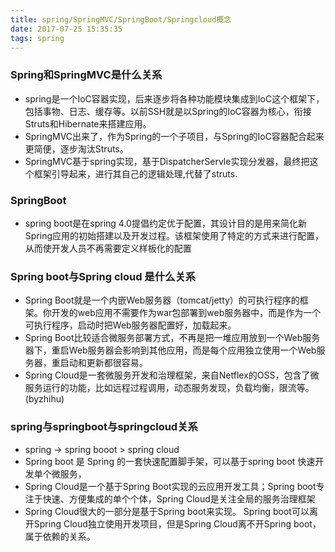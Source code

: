 ```yaml
---
title: spring/SpringMVC/SpringBoot/Springcloud概念
date: 2017-07-25 15:35:35
tags: spring
---
```


### Spring和SpringMVC是什么关系
- spring是一个IoC容器实现，后来逐步将各种功能模块集成到IoC这个框架下，包括事物、日志、缓存等。以前SSH就是以Spring的IoC容器为核心，衔接Struts和Hibernate来搭建应用。 
- SpringMVC出来了，作为Spring的一个子项目，与Spring的IoC容器配合起来更简便，逐步淘汰Struts。
- SpringMVC基于spring实现，基于DispatcherServle实现分发器，最终把这个框架引导起来，进行其自己的逻辑处理,代替了struts.

<!-- more -->


### SpringBoot
- spring boot是在spring 4.0提倡约定优于配置，其设计目的是用来简化新Spring应用的初始搭建以及开发过程。该框架使用了特定的方式来进行配置，从而使开发人员不再需要定义样板化的配置

### Spring boot与Spring cloud 是什么关系
- Spring Boot就是一个内嵌Web服务器（tomcat/jetty）的可执行程序的框架。你开发的web应用不需要作为war包部署到web服务器中，而是作为一个可执行程序，启动时把Web服务器配置好，加载起来。
-  Spring Boot比较适合微服务部署方式，不再是把一堆应用放到一个Web服务器下，重启Web服务器会影响到其他应用，而是每个应用独立使用一个Web服务器，重启动和更新都很容易。 
-  Spring Cloud是一套微服务开发和治理框架，来自Netflex的OSS，包含了微服务运行的功能，比如远程过程调用，动态服务发现，负载均衡，限流等。(byzhihu)

### spring与springboot与springcloud关系
- spring -> spring booot > spring cloud 
- Spring boot 是 Spring 的一套快速配置脚手架，可以基于spring boot 快速开发单个微服务，
- Spring Cloud是一个基于Spring Boot实现的云应用开发工具；Spring boot专注于快速、方便集成的单个个体，Spring Cloud是关注全局的服务治理框架
- Spring Cloud很大的一部分是基于Spring boot来实现。 Spring boot可以离开Spring Cloud独立使用开发项目，但是Spring Cloud离不开Spring boot，属于依赖的关系。 
